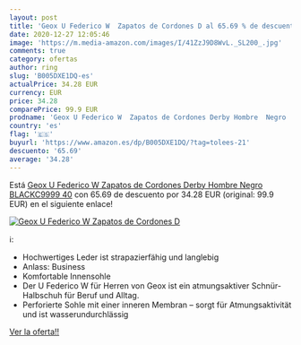 ```yaml
---
layout: post
title: 'Geox U Federico W  Zapatos de Cordones D al 65.69 % de descuento'
date: 2020-12-27 12:05:46
image: 'https://m.media-amazon.com/images/I/41ZzJ9D8WvL._SL200_.jpg'
comments: true
category: ofertas
author: ring
slug: 'B005DXE1DQ-es'
actualPrice: 34.28 EUR
currency: EUR
price: 34.28
comparePrice: 99.9 EUR
prodname: 'Geox U Federico W  Zapatos de Cordones Derby Hombre  Negro  BLACKC9999   40'
country: 'es'
flag: '🇪🇸'
buyurl: 'https://www.amazon.es/dp/B005DXE1DQ/?tag=tolees-21'
descuento: '65.69'
average: '34.28'
---
```


Está [Geox U Federico W  Zapatos de Cordones Derby Hombre  Negro  BLACKC9999   40](https://www.amazon.es/dp/B005DXE1DQ/?tag=tolees-21) con 65.69 de descuento por 34.28 EUR (original: 99.9 EUR) en el siguiente enlace!

[![Geox U Federico W  Zapatos de Cordones D](https://m.media-amazon.com/images/I/41ZzJ9D8WvL._SL200_.jpg)](https://www.amazon.es/dp/B005DXE1DQ/?tag=tolees-21)

ℹ️:

- Hochwertiges Leder ist strapazierfähig und langlebig
- Anlass: Business
- Komfortable Innensohle
- Der U Federico W für Herren von Geox ist ein atmungsaktiver Schnür-Halbschuh für Beruf und Alltag.
- Perforierte Sohle mit einer inneren Membran – sorgt für Atmungsaktivität und ist wasserundurchlässig

[Ver la oferta!!](https://www.amazon.es/dp/B005DXE1DQ/?tag=tolees-21)
